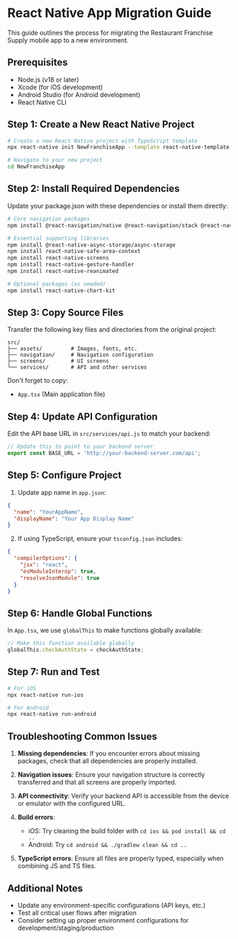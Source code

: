 # React Native App Migration Guide

This guide outlines the process for migrating the Restaurant Franchise Supply mobile app to a new environment.

## Prerequisites

- Node.js (v18 or later)
- Xcode (for iOS development)
- Android Studio (for Android development)
- React Native CLI

## Step 1: Create a New React Native Project

```bash
# Create a new React Native project with TypeScript template
npx react-native init NewFranchiseApp --template react-native-template-typescript

# Navigate to your new project
cd NewFranchiseApp
```

## Step 2: Install Required Dependencies

Update your package.json with these dependencies or install them directly:

```bash
# Core navigation packages
npm install @react-navigation/native @react-navigation/stack @react-navigation/bottom-tabs

# Essential supporting libraries
npm install @react-native-async-storage/async-storage
npm install react-native-safe-area-context
npm install react-native-screens
npm install react-native-gesture-handler
npm install react-native-reanimated

# Optional packages (as needed)
npm install react-native-chart-kit
```

## Step 3: Copy Source Files

Transfer the following key files and directories from the original project:

```
src/
├── assets/         # Images, fonts, etc.
├── navigation/     # Navigation configuration
├── screens/        # UI screens
└── services/       # API and other services
```

Don't forget to copy:
- `App.tsx` (Main application file)

## Step 4: Update API Configuration

Edit the API base URL in `src/services/api.js` to match your backend:

```javascript
// Update this to point to your backend server
export const BASE_URL = 'http://your-backend-server.com/api';
```

## Step 5: Configure Project

1. Update app name in `app.json`:
```json
{
  "name": "YourAppName",
  "displayName": "Your App Display Name"
}
```

2. If using TypeScript, ensure your `tsconfig.json` includes:
```json
{
  "compilerOptions": {
    "jsx": "react",
    "esModuleInterop": true,
    "resolveJsonModule": true
  }
}
```

## Step 6: Handle Global Functions

In `App.tsx`, we use `globalThis` to make functions globally available:

```typescript
// Make this function available globally
globalThis.checkAuthState = checkAuthState;
```

## Step 7: Run and Test

```bash
# For iOS
npx react-native run-ios

# For Android
npx react-native run-android
```

## Troubleshooting Common Issues

1. **Missing dependencies**: If you encounter errors about missing packages, check that all dependencies are properly installed.

2. **Navigation issues**: Ensure your navigation structure is correctly transferred and that all screens are properly imported.

3. **API connectivity**: Verify your backend API is accessible from the device or emulator with the configured URL.

4. **Build errors**:
   - iOS: Try cleaning the build folder with `cd ios && pod install && cd ..`
   - Android: Try `cd android && ./gradlew clean && cd ..`

5. **TypeScript errors**: Ensure all files are properly typed, especially when combining JS and TS files.

## Additional Notes

- Update any environment-specific configurations (API keys, etc.)
- Test all critical user flows after migration
- Consider setting up proper environment configurations for development/staging/production